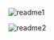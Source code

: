 ![readme1](https://github.com/barlowtyler96/Flashcards/assets/127237710/4f64fe15-b971-457e-bec5-a5eb7a4385ce)

![readme2](https://github.com/barlowtyler96/Flashcards/assets/127237710/44ccaa8a-d020-485e-815f-10b4115c7c3b)
